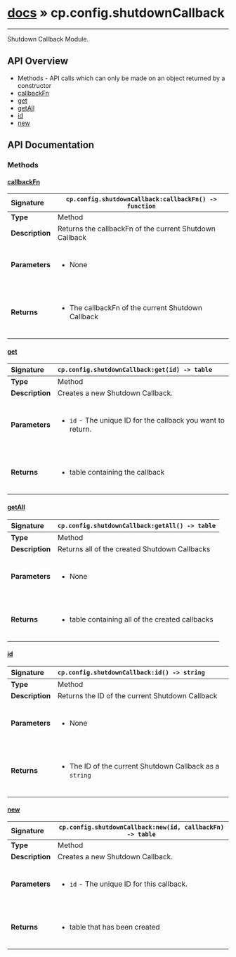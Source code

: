 # [docs](index.md) » cp.config.shutdownCallback
---

Shutdown Callback Module.

## API Overview
* Methods - API calls which can only be made on an object returned by a constructor
 * [callbackFn](#callbackfn)
 * [get](#get)
 * [getAll](#getall)
 * [id](#id)
 * [new](#new)

## API Documentation

### Methods

#### [callbackFn](#callbackfn)
| <span style="float: left;">**Signature**</span> | <span style="float: left;">`cp.config.shutdownCallback:callbackFn() -> function` </span>                                                          |
| -----------------------------------------------------|---------------------------------------------------------------------------------------------------------|
| **Type**                                             | Method                                                                                         |
| **Description**                                      | Returns the callbackFn of the current Shutdown Callback                                                                                         |
| **Parameters**                                       | <ul><br /><li>None</li><br /></ul>                                        |
| **Returns**                                          | <ul><br /><li>The callbackFn of the current Shutdown Callback</li><br /></ul>                                           |

#### [get](#get)
| <span style="float: left;">**Signature**</span> | <span style="float: left;">`cp.config.shutdownCallback:get(id) -> table` </span>                                                          |
| -----------------------------------------------------|---------------------------------------------------------------------------------------------------------|
| **Type**                                             | Method                                                                                         |
| **Description**                                      | Creates a new Shutdown Callback.                                                                                         |
| **Parameters**                                       | <ul><br /><li><code>id</code>      - The unique ID for the callback you want to return.</li><br /></ul>                                        |
| **Returns**                                          | <ul><br /><li>table containing the callback</li><br /></ul>                                           |

#### [getAll](#getall)
| <span style="float: left;">**Signature**</span> | <span style="float: left;">`cp.config.shutdownCallback:getAll() -> table` </span>                                                          |
| -----------------------------------------------------|---------------------------------------------------------------------------------------------------------|
| **Type**                                             | Method                                                                                         |
| **Description**                                      | Returns all of the created Shutdown Callbacks                                                                                         |
| **Parameters**                                       | <ul><br /><li>None</li><br /></ul>                                        |
| **Returns**                                          | <ul><br /><li>table containing all of the created callbacks</li><br /></ul>                                           |

#### [id](#id)
| <span style="float: left;">**Signature**</span> | <span style="float: left;">`cp.config.shutdownCallback:id() -> string` </span>                                                          |
| -----------------------------------------------------|---------------------------------------------------------------------------------------------------------|
| **Type**                                             | Method                                                                                         |
| **Description**                                      | Returns the ID of the current Shutdown Callback                                                                                         |
| **Parameters**                                       | <ul><br /><li>None</li><br /></ul>                                        |
| **Returns**                                          | <ul><br /><li>The ID of the current Shutdown Callback as a <code>string</code></li><br /></ul>                                           |

#### [new](#new)
| <span style="float: left;">**Signature**</span> | <span style="float: left;">`cp.config.shutdownCallback:new(id, callbackFn) -> table` </span>                                                          |
| -----------------------------------------------------|---------------------------------------------------------------------------------------------------------|
| **Type**                                             | Method                                                                                         |
| **Description**                                      | Creates a new Shutdown Callback.                                                                                         |
| **Parameters**                                       | <ul><br /><li><code>id</code>      - The unique ID for this callback.</li><br /></ul>                                        |
| **Returns**                                          | <ul><br /><li>table that has been created</li><br /></ul>                                           |

